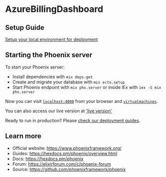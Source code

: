 # AzureBillingDashboard

## Setup Guide
[Setup your local environment for deployment](https://bitbucket.org/russellzh/comp3888-tut14-3/wiki/Setup)


## Starting the Phoenix server

To start your Phoenix server:
  * Install dependencies with `mix deps.get`
  * Create and migrate your database with `mix ecto.setup`
  * Start Phoenix endpoint with `mix phx.server` or inside IEx with `iex -S mix phx.server`

Now you can visit [`localhost:4000`](http://localhost:4000) from your browser and [`virtualmachines`](http://localhost:4000/virtualmachines).

You can also access our live version at ['live version'](https://azure-billing-dashboard.fly.dev/virtualmachines)

Ready to run in production? Please [check our deployment guides](https://hexdocs.pm/phoenix/deployment.html).

## Learn more

  * Official website: https://www.phoenixframework.org/
  * Guides: https://hexdocs.pm/phoenix/overview.html
  * Docs: https://hexdocs.pm/phoenix
  * Forum: https://elixirforum.com/c/phoenix-forum
  * Source: https://github.com/phoenixframework/phoenix
